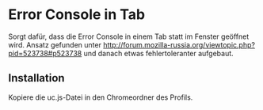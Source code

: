 # Error Console in Tab
Sorgt dafür, dass die Error Console in einem Tab statt im Fenster geöffnet wird. 
Ansatz gefunden unter http://forum.mozilla-russia.org/viewtopic.php?pid=523738#p523738 und danach etwas fehlertoleranter aufgebaut.

## Installation
Kopiere die uc.js-Datei in den Chromeordner des Profils.